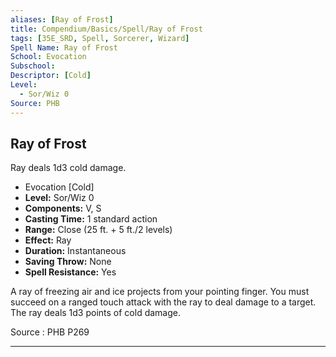 ```yaml
---
aliases: [Ray of Frost]
title: Compendium/Basics/Spell/Ray of Frost
tags: [35E_SRD, Spell, Sorcerer, Wizard]
Spell Name: Ray of Frost
School: Evocation
Subschool: 
Descriptor: [Cold]
Level:
  - Sor/Wiz 0
Source: PHB
---
```



## Ray of Frost

Ray deals 1d3 cold damage.

*   Evocation [Cold]
*   **Level:** Sor/Wiz 0
*   **Components:** V, S
*   **Casting Time:** 1 standard action
*   **Range:** Close (25 ft. + 5 ft./2 levels)
*   **Effect:** Ray
*   **Duration:** Instantaneous
*   **Saving Throw:** None
*   **Spell Resistance:** Yes

<p>A ray of freezing air and ice projects from your pointing finger. You must succeed on a ranged touch attack with the ray to deal damage to a target. The ray deals 1d3 points of cold damage.</p>

Source : PHB P269

---
